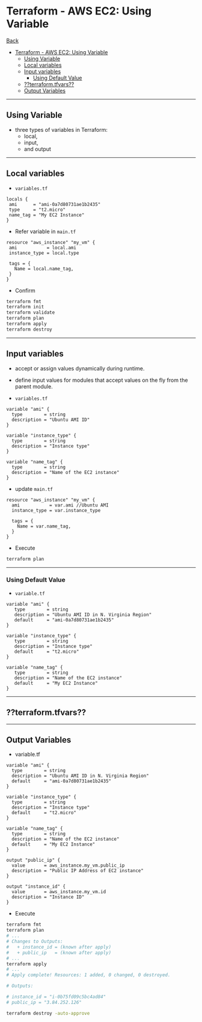 # Terraform - AWS EC2: Using Variable

[Back](../../README.md)

- [Terraform - AWS EC2: Using Variable](#terraform---aws-ec2-using-variable)
  - [Using Variable](#using-variable)
  - [Local variables](#local-variables)
  - [Input variables](#input-variables)
    - [Using Default Value](#using-default-value)
  - [??terraform.tfvars??](#terraformtfvars)
  - [Output Variables](#output-variables)

---

## Using Variable

- three types of variables in Terraform:
  - local,
  - input,
  - and output

---

## Local variables

- `variables.tf`

```hcl
locals {
 ami      = "ami-0a7d80731ae1b2435"
 type     = "t2.micro"
 name_tag = "My EC2 Instance"
}
```

- Refer variable in `main.tf`

```hcl
resource "aws_instance" "my_vm" {
 ami           = local.ami
 instance_type = local.type

 tags = {
   Name = local.name_tag,
 }
}
```

- Confirm

```sh
terraform fmt
terraform init
terraform validate
terraform plan
terraform apply
terraform destroy
```

---

## Input variables

- accept or assign values dynamically during runtime.
- define input values for modules that accept values on the fly from the parent module.

- `variables.tf`

```hcl
variable "ami" {
  type        = string
  description = "Ubuntu AMI ID"
}

variable "instance_type" {
  type        = string
  description = "Instance type"
}

variable "name_tag" {
  type        = string
  description = "Name of the EC2 instance"
}
```

- update `main.tf`

```hcl
resource "aws_instance" "my_vm" {
  ami           = var.ami //Ubuntu AMI
  instance_type = var.instance_type

  tags = {
    Name = var.name_tag,
  }
}
```

- Execute

```sh
terraform plan
```

---

### Using Default Value

- `variable.tf`

```hcl
variable "ami" {
   type        = string
   description = "Ubuntu AMI ID in N. Virginia Region"
   default     = "ami-0a7d80731ae1b2435"
}

variable "instance_type" {
   type        = string
   description = "Instance type"
   default     = "t2.micro"
}

variable "name_tag" {
   type        = string
   description = "Name of the EC2 instance"
   default     = "My EC2 Instance"
}
```

---

## ??terraform.tfvars??

---

## Output Variables

- variable.tf

```hcl
variable "ami" {
  type        = string
  description = "Ubuntu AMI ID in N. Virginia Region"
  default     = "ami-0a7d80731ae1b2435"
}

variable "instance_type" {
  type        = string
  description = "Instance type"
  default     = "t2.micro"
}

variable "name_tag" {
  type        = string
  description = "Name of the EC2 instance"
  default     = "My EC2 Instance"
}

output "public_ip" {
  value       = aws_instance.my_vm.public_ip
  description = "Public IP Address of EC2 instance"
}

output "instance_id" {
  value       = aws_instance.my_vm.id
  description = "Instance ID"
}
```

- Execute

```sh
terraform fmt
terraform plan
# ...
# Changes to Outputs:
#   + instance_id = (known after apply)
#   + public_ip   = (known after apply)
# ...
terraform apply
# ...
# Apply complete! Resources: 1 added, 0 changed, 0 destroyed.

# Outputs:

# instance_id = "i-0b75fd09c5bc4ad84"
# public_ip = "3.84.252.126"

terraform destroy -auto-approve
```
